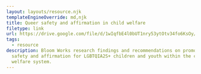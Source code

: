 ```yaml
---
layout: layouts/resource.njk
templateEngineOverride: md,njk
title: Queer safety and affirmation in child welfare
filetype: link
url: https://drive.google.com/file/d/1wIqfbE4l0bUT1nry53ytOtv34fo6KsOy/view?usp=sharing
tags:
  - resource
description: Bloom Works research findings and recommendations on promoting
  safety and affirmation for LGBTQIA2S+ children and youth within the child
  welfare system.
---
```

